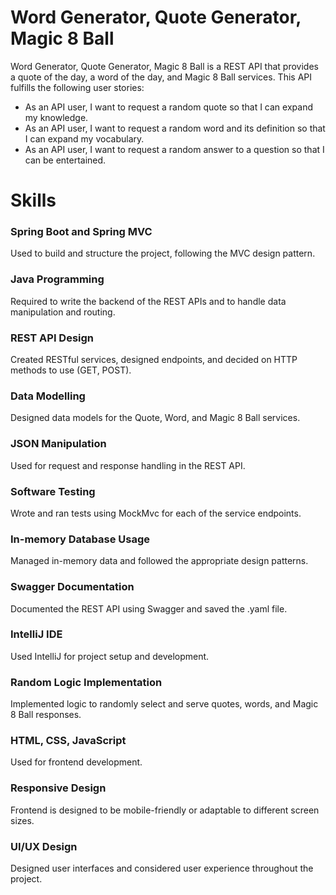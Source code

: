 # Word Generator, Quote Generator, Magic 8 Ball
Word Generator, Quote Generator, Magic 8 Ball is a REST API that provides a quote of the day, a word of the day, and Magic 8 Ball services. This API fulfills the following user stories:
* As an API user, I want to request a random quote so that I can expand my knowledge.
* As an API user, I want to request a random word and its definition so that I can expand my vocabulary.
* As an API user, I want to request a random answer to a question so that I can be entertained.

# Skills

### Spring Boot and Spring MVC
Used to build and structure the project, following the MVC design pattern.

### Java Programming
Required to write the backend of the REST APIs and to handle data manipulation and routing.

### REST API Design
Created RESTful services, designed endpoints, and decided on HTTP methods to use (GET, POST).

### Data Modelling
Designed data models for the Quote, Word, and Magic 8 Ball services.

### JSON Manipulation
Used for request and response handling in the REST API.

### Software Testing
Wrote and ran tests using MockMvc for each of the service endpoints.

### In-memory Database Usage
Managed in-memory data and followed the appropriate design patterns.

### Swagger Documentation
Documented the REST API using Swagger and saved the .yaml file.

### IntelliJ IDE
Used IntelliJ for project setup and development.

### Random Logic Implementation
Implemented logic to randomly select and serve quotes, words, and Magic 8 Ball responses.

### HTML, CSS, JavaScript
Used for frontend development.

### Responsive Design
Frontend is designed to be mobile-friendly or adaptable to different screen sizes.

### UI/UX Design
Designed user interfaces and considered user experience throughout the project.